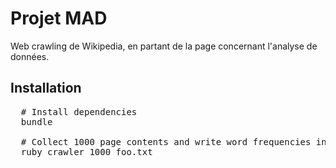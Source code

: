 Projet MAD
==========

Web crawling de Wikipedia, en partant de la page concernant l'analyse de données.

Installation
------------
<pre>
  # Install dependencies
  bundle

  # Collect 1000 page contents and write word frequencies in a text file
  ruby crawler 1000 foo.txt
</pre>
